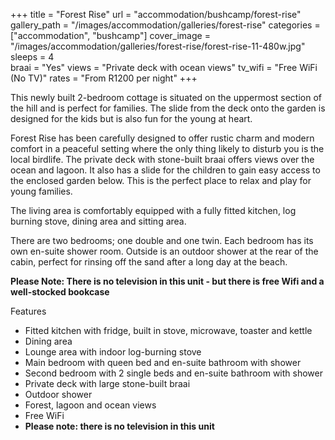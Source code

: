 +++
title = "Forest Rise"
url = "accommodation/bushcamp/forest-rise"
gallery_path = "/images/accommodation/galleries/forest-rise"
categories = ["accommodation", "bushcamp"]
cover_image = "/images/accommodation/galleries/forest-rise/forest-rise-11-480w.jpg"
sleeps = 4  
braai = "Yes"
views = "Private deck with ocean views"
tv_wifi = "Free WiFi (No TV)"
rates = "From R1200 per night"
+++

This newly built 2-bedroom cottage is situated on the uppermost section of the hill and is perfect for families. The slide from the deck onto the garden is designed for the kids but is also fun for the young at heart. 
<!--more-->
Forest Rise has been carefully designed to offer rustic charm and modern comfort in a peaceful setting where the only thing likely to disturb you is the local birdlife. The private deck with stone-built braai offers views over the ocean and lagoon. It also has a slide for the children to gain easy access to the enclosed garden below. This is the perfect place to relax and play for young families.

The living area is comfortably equipped with a fully fitted kitchen, log burning stove, dining area and sitting area.

There are two bedrooms; one double and one twin. Each bedroom has its own en-suite shower room. Outside is an outdoor shower at the rear of the cabin, perfect for rinsing off the sand after a long day at the beach.

**Please Note: There is no television in this unit - but there is free Wifi and a well-stocked bookcase**

Features

* Fitted kitchen with fridge, built in stove, microwave, toaster and kettle
* Dining area
* Lounge area with indoor log-burning stove
* Main bedroom with queen bed and en-suite bathroom with shower
* Second bedroom with 2 single beds and en-suite bathroom with shower
* Private deck with large stone-built braai
* Outdoor shower
* Forest, lagoon and ocean views
* Free WiFi
* **Please note: there is no television in this unit**

